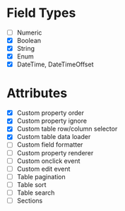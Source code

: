 # Field Types

* [ ] Numeric
* [x] Boolean
* [x] String
* [x] Enum
* [x] DateTime, DateTimeOffset

# Attributes

* [x] Custom property order
* [x] Custom property ignore
* [x] Custom table row/column selector
* [x] Custom table data loader
* [ ] Custom field formatter
* [ ] Custom property renderer
* [ ] Custom onclick event
* [ ] Custom edit event
* [ ] Table pagination
* [ ] Table sort
* [ ] Table search
* [ ] Sections